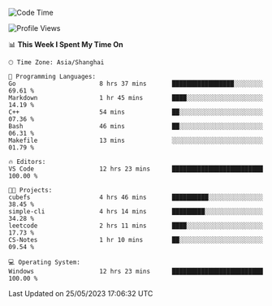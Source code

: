 <!--START_SECTION:waka-->
![Code Time](http://img.shields.io/badge/Code%20Time-940%20hrs%2039%20mins-blue)

![Profile Views](http://img.shields.io/badge/Profile%20Views-0-blue)

📊 **This Week I Spent My Time On** 

```text
🕑︎ Time Zone: Asia/Shanghai

💬 Programming Languages: 
Go                       8 hrs 37 mins       █████████████████░░░░░░░░   69.61 % 
Markdown                 1 hr 45 mins        ████░░░░░░░░░░░░░░░░░░░░░   14.19 % 
C++                      54 mins             ██░░░░░░░░░░░░░░░░░░░░░░░   07.36 % 
Bash                     46 mins             ██░░░░░░░░░░░░░░░░░░░░░░░   06.31 % 
Makefile                 13 mins             ░░░░░░░░░░░░░░░░░░░░░░░░░   01.79 % 

🔥 Editors: 
VS Code                  12 hrs 23 mins      █████████████████████████   100.00 % 

🐱‍💻 Projects: 
cubefs                   4 hrs 46 mins       ██████████░░░░░░░░░░░░░░░   38.45 % 
simple-cli               4 hrs 14 mins       █████████░░░░░░░░░░░░░░░░   34.28 % 
leetcode                 2 hrs 11 mins       ████░░░░░░░░░░░░░░░░░░░░░   17.73 % 
CS-Notes                 1 hr 10 mins        ██░░░░░░░░░░░░░░░░░░░░░░░   09.54 % 

💻 Operating System: 
Windows                  12 hrs 23 mins      █████████████████████████   100.00 % 
```


 Last Updated on 25/05/2023 17:06:32 UTC
<!--END_SECTION:waka-->